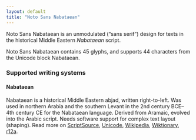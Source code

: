 ```yaml
---
layout: default
title: "Noto Sans Nabataean"
---
```

Noto Sans Nabataean is an unmodulated (“sans serif”) design for texts in the historical Middle Eastern _Nabataean_ script. 

Noto Sans Nabataean contains 45 glyphs, and supports 44 characters from the Unicode block Nabataean.


### Supported writing systems


#### Nabataean

Nabataean is a historical Middle Eastern abjad, written right-to-left. Was used in northern Arabia and the southern Levant in the 2nd century BCE–4th century CE for the Nabataean language. Derived from Aramaic, evolved into the Arabic script. Needs software support for complex text layout (shaping). Read more on [ScriptSource](https://scriptsource.org/scr/Nbat), [Unicode](https://www.unicode.org/versions/Unicode13.0.0/ch10.pdf#G29596), [Wikipedia](https://en.wikipedia.org/wiki/ISO_15924:Nbat), [Wiktionary](https://en.wiktionary.org/wiki/Category:Nabataean_script), [r12a](https://r12a.github.io/scripts/links?iso=Nbat).

